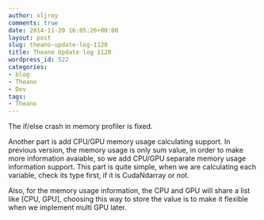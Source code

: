 ```yaml
---
author: xljroy
comments: true
date: 2014-11-20 16:05:26+00:00
layout: post
slug: theano-update-log-1120
title: Theano Update log 1120
wordpress_id: 522
categories:
- blog
- Theano
- Dev
tags:
- Theano
---
```


The if/else crash in memory profiler is fixed.





Another part is add CPU/GPU memory usage calculating support. In previous version, the memory usage is only sum value, in order to make more information avaiable, so we add CPU/GPU separate memory usage information support. This part is quite simple, when we are calculating each variable, check its type first, if it is CudaNdarray or not.





Also, for the memory usage information, the CPU and GPU will share a list like [CPU, GPU], choosing this way to store the value is to make it flexible when we implement multi GPU later.
